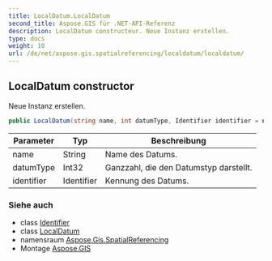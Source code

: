 ```yaml
---
title: LocalDatum.LocalDatum
second_title: Aspose.GIS für .NET-API-Referenz
description: LocalDatum constructeur. Neue Instanz erstellen.
type: docs
weight: 10
url: /de/net/aspose.gis.spatialreferencing/localdatum/localdatum/
---
```

## LocalDatum constructor

Neue Instanz erstellen.

```csharp
public LocalDatum(string name, int datumType, Identifier identifier = null)
```

| Parameter | Typ | Beschreibung |
| --- | --- | --- |
| name | String | Name des Datums. |
| datumType | Int32 | Ganzzahl, die den Datumstyp darstellt. |
| identifier | Identifier | Kennung des Datums. |

### Siehe auch

* class [Identifier](../../identifier/)
* class [LocalDatum](../)
* namensraum [Aspose.Gis.SpatialReferencing](../../localdatum/)
* Montage [Aspose.GIS](../../../)


